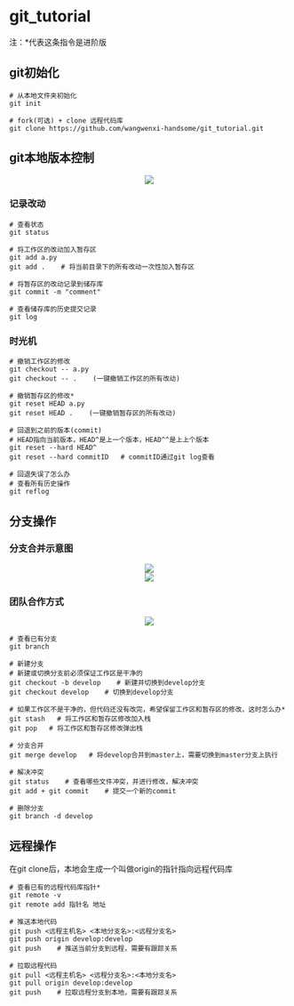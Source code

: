 # git_tutorial
注：*代表这条指令是进阶版

## git初始化
```
# 从本地文件夹初始化
git init

# fork(可选) + clone 远程代码库
git clone https://github.com/wangwenxi-handsome/git_tutorial.git
```

## git本地版本控制
<div align=center><img src="https://github.com/wangwenxi-handsome/git_tutorial/blob/main/fig/all-states.png"/></div>

### 记录改动
```
# 查看状态
git status

# 将工作区的改动加入暂存区
git add a.py
git add .    # 将当前目录下的所有改动一次性加入暂存区

# 将暂存区的改动记录到储存库
git commit -m "comment"

# 查看储存库的历史提交记录
git log
```

### 时光机
```
# 撤销工作区的修改
git checkout -- a.py
git checkout -- .    (一键撤销工作区的所有改动)

# 撤销暂存区的修改*
git reset HEAD a.py
git reset HEAD .    (一键撤销暂存区的所有改动)

# 回退到之前的版本(commit)
# HEAD指向当前版本，HEAD^是上一个版本，HEAD^^是上上个版本
git reset --hard HEAD^
git reset --hard commitID   # commitID通过git log查看

# 回退失误了怎么办
# 查看所有历史操作
git reflog
```

## 分支操作
### 分支合并示意图
<div align=center><img src="https://github.com/wangwenxi-handsome/git_tutorial/blob/main/fig/branch.png"/></div>
<div align=center><img src="https://github.com/wangwenxi-handsome/git_tutorial/blob/main/fig/merge.png"/></div>

### 团队合作方式
<div align=center><img src="https://github.com/wangwenxi-handsome/git_tutorial/blob/main/fig/flow.png"/></div>

```
# 查看已有分支
git branch

# 新建分支
# 新建或切换分支前必须保证工作区是干净的
git checkout -b develop    # 新建并切换到develop分支
git checkout develop    # 切换到develop分支

# 如果工作区不是干净的，但代码还没有改完，希望保留工作区和暂存区的修改，这时怎么办*
git stash   # 将工作区和暂存区修改加入栈
git pop   # 将工作区和暂存区修改弹出栈

# 分支合并
git merge develop   # 将develop合并到master上，需要切换到master分支上执行

# 解决冲突
git status    # 查看哪些文件冲突，并进行修改，解决冲突
git add + git commit    # 提交一个新的commit

# 删除分支
git branch -d develop
```

## 远程操作
在git clone后，本地会生成一个叫做origin的指针指向远程代码库
```
# 查看已有的远程代码库指针*
git remote -v
git remote add 指针名 地址

# 推送本地代码
git push <远程主机名> <本地分支名>:<远程分支名>
git push origin develop:develop
git push    # 推送当前分支到远程，需要有跟踪关系

# 拉取远程代码
git pull <远程主机名> <远程分支名>:<本地分支名>
git pull origin develop:develop
git push    # 拉取远程分支到本地，需要有跟踪关系
```
